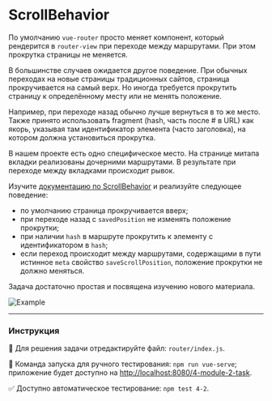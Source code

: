 # ScrollBehavior

По умолчанию `vue-router` просто меняет компонент, который рендерится в `router-view` при переходе между маршрутами. При этом прокрутка страницы не меняется.

В большинстве случаев ожидается другое поведение. При обычных переходах на новые страницы традиционных сайтов, страница прокручивается на самый верх. Но иногда требуется прокрутить страницу к определённому месту или не менять положение.

Например, при переходе назад обычно лучше вернуться в то же место. Также принято использовать fragment (hash, часть после # в URL) как якорь, указывая там идентификатор элемента (часто заголовка), на котором должна установиться прокрутка. 

В нашем проекте есть одно специфическое место. На странице митапа вкладки реализованы дочерними маршрутами. В результате при переходе между вкладками происходит рывок.

Изучите [документацию по ScrollBehavior](https://router.vuejs.org/guide/advanced/scroll-behavior.html) и реализуйте следующее поведение:
- по умолчанию страница прокручивается вверх;
- при переходе назад с `savedPosition` не изменять положение прокрутки;
- при наличии `hash` в маршруте прокрутить к элементу с идентификатором в `hash`;
- если переход происходит между маршрутами, содержащими в пути истинное `meta` свойство `saveScrollPosition`, положение прокрутки не должно меняться.

Задача достаточно простая и посвящена изучению нового материала.

![Example](https://i.imgur.com/DRB5jEG.gif)

---

### Инструкция

📝 Для решения задачи отредактируйте файл: `router/index.js`.

🚀 Команда запуска для ручного тестирования: `npm run vue-serve`;<br>
приложение будет доступно на [http://localhost:8080/4-module-2-task](http://localhost:8080/4-module-2-task).

✅ Доступно автоматическое тестирование: `npm test 4-2`.
